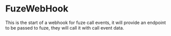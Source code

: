# FuzeWebHook

This is the start of a webhook for fuze call events, it will provide an endpoint to be passed to fuze, they will call it with call event data.